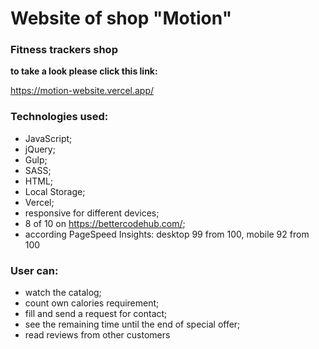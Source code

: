 # Website of shop "Motion"
### Fitness trackers shop
**to take a look please click this link:** 

https://motion-website.vercel.app/

### Technologies used: 
* JavaScript;
* jQuery;
* Gulp;
* SASS;
* HTML;
* Local Storage;
* Vercel;
* responsive for different devices;
* 8 of 10 on https://bettercodehub.com/;
* according PageSpeed Insights: desktop 99 from 100, mobile 92 from 100

### User can:
* watch the catalog;
* count own calories requirement;
* fill and send a request for contact;
* see the remaining time until the end of special offer;
* read reviews from other customers
